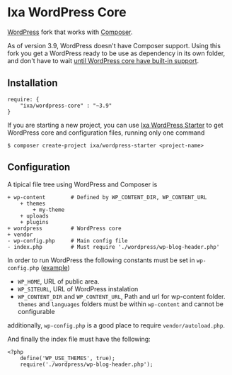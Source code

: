 # Ixa WordPress Core

[WordPress] fork that works with [Composer].

[Composer]: http://getcomposer.org/
[WordPress]: http://wordpress.org/

As of version 3.9, WordPress doesn't have Composer support. Using this fork you get a WordPress ready to be use as dependency in its own folder, and don't have to wait [until WordPress core have built-in support][ticket].

[ticket]: http://core.trac.wordpress.org/attachment/ticket/23912/composer.3.patch

## Installation

	require: {
		"ixa/wordpress-core" : "~3.9"
	}

If you are starting a new project, you can use [Ixa WordPress Starter] to get WordPress core and configuration files, running only one command

	$ composer create-project ixa/wordpress-starter <project-name>

[Ixa WordPress Starter]: https://github.com/cesarhdz/ixa-wordpress-starter

## Configuration

A tipical file tree using WordPress and Composer is

	+ wp-content 		# Defined by WP_CONTENT_DIR, WP_CONTENT_URL
	  	+ themes		
	  	  	+ my-theme
	  	+ uploads 		
	  	+ plugins		
	+ wordpress 		# WordPress core
	+ vendor 			
	- wp-config.php 	# Main config file
	- index.php			# Must require './wordpress/wp-blog-header.php'



In order to run WordPress the following constants must be set in `wp-config.php` ([example][wp-config])

- `WP_HOME`, URL of public area.
- `WP_SITEURL`, URL of WordPress instalation
- `WP_CONTENT_DIR` and `WP_CONTENT_URL`, Path and url for wp-content folder. `themes` and `languages` folders must be within `wp-content` and cannot be configurable

[wp-config]: https://github.com/cesarhdz/ixa-wordpress-core/blob/master/example/wp-config.php

additionally, `wp-config.php` is a good place to require `vendor/autoload.php`.

And finally the index file must have the following:

	<?php
		define('WP_USE_THEMES', true);
		require('./wordpress/wp-blog-header.php');


